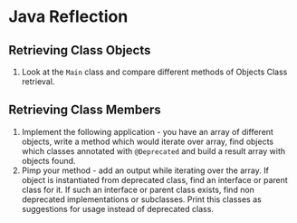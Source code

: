 # Java Reflection

## Retrieving Class Objects

1. Look at the `Main` class and compare different methods of Objects Class retrieval.

## Retrieving Class Members

1. Implement the following application - you have an array of different objects, 
write a method which would iterate over array, find objects which classes annotated with 
`@Deprecated` and build a result array with objects found.
1. Pimp your method - add an output while iterating over the array. 
If object is instantiated from deprecated class, find an interface or parent class for it.
If such an interface or parent class exists, find non deprecated implementations or subclasses.
Print this classes as suggestions for usage instead of deprecated class. 

